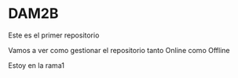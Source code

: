 # DAM2B
Este es el primer repositorio

Vamos a ver como gestionar el repositorio tanto Online como Offline

Estoy en la rama1
